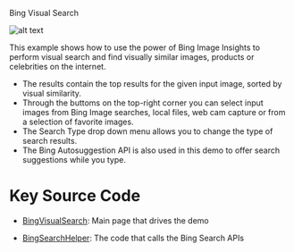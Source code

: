  Bing Visual Search

![alt text](https://github.com/Microsoft/Cognitive-Samples-IntelligentKiosk/blob/master/Documentation/BingVisualSearch.jpg "Bing Visual Search")

This example shows how to use the power of Bing Image Insights to perform visual search and find visually similar images, products or celebrities on the internet. 

*	The results contain the top results for the given input image, sorted by visual similarity.
*	Through the buttoms on the top-right corner you can select input images from Bing Image searches, local files, web cam capture or from a selection of favorite images. 
*	The Search Type drop down menu allows you to change the type of search results.
*	The Bing Autosuggestion API is also used in this demo to offer search suggestions while you type.

# Key Source Code

* [BingVisualSearch](../Kiosk/Views/BingVisualSearch.xaml.cs): Main page that drives the demo

* [BingSearchHelper](../Kiosk/ServiceHelpers/BingSearchHelper.cs): The code that calls the Bing Search APIs
